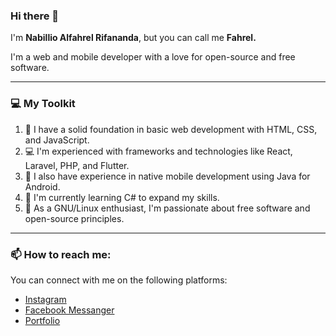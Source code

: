 ### Hi there 👋

I'm **Nabillio Alfahrel Rifananda**, but you can call me <strong>Fahrel.</strong>

I'm a web and mobile developer with a love for open-source and free software.

---

### 💻 My Toolkit

<ol>
  <li>🌱 I have a solid foundation in basic web development with HTML, CSS, and JavaScript.</li>
  <li>💻 I'm experienced with frameworks and technologies like React, Laravel, PHP, and Flutter.</li>
  <li>📱 I also have experience in native mobile development using Java for Android.</li>
  <li>🚀 I'm currently learning C# to expand my skills.</li>
  <li>🐧 As a GNU/Linux enthusiast, I'm passionate about free software and open-source principles.</li>
</ol>

---

### 📫 How to reach me:

<p>You can connect with me on the following platforms:</p>
<ul>
  <li><a href="https://www.instagram.com/fr3l_r?igsh=OTdvYXo3NzIzZ2xs">Instagram</a></li>
  <li><a href="https://m.me/61577039463575?hash=AbYGtFQYcT5RAnrA&source=qr_link_share">Facebook Messanger</a></li>
  <li><a href="https://www.alfahrelrifananda.my.id/">Portfolio</a></li>
</ul>
